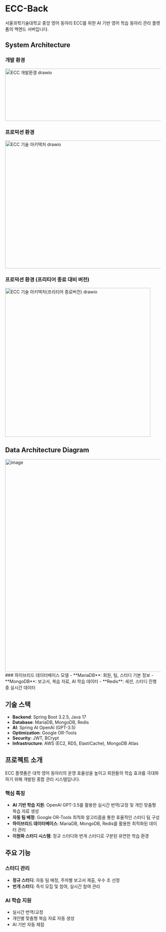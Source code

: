 # ECC-Back
서울과학기술대학교 중앙 영어 동아리 ECC를 위한 AI 기반 영어 학습 동아리 관리 플랫폼의 백엔드 서버입니다.

## System Architecture
### 개발 환경
<img width="942" height="169" alt="ECC 개발환경 drawio" src="https://github.com/user-attachments/assets/a27bcc0c-3156-4a36-8434-c5b30572054f" />

### 프로덕션 환경
<img width="944" height="413" alt="ECC 기술 아키텍처 drawio" src="https://github.com/user-attachments/assets/40fb6dbe-5002-4c9e-8265-58875f441351" />

### 프로덕션 환경 (프리티어 종료 대비 버전)
<img width="470" height="481" alt="ECC 기술 아키텍처(프리티어 종료버전) drawio" src="https://github.com/user-attachments/assets/6e52f500-8a17-48ce-9190-0ca2396b2f04" />


## Data Architecture Diagram
<img width="1241" height="687" alt="image" src="https://github.com/user-attachments/assets/1aafe7ea-06ef-4ee5-a551-316cb3f590ff" />
### 하이브리드 데이터베이스 모델
- **MariaDB**: 회원, 팀, 스터디 기본 정보
- **MongoDB**: 보고서, 복습 자료, AI 학습 데이터
- **Redis**: 세션, 스터디 진행 중 실시간 데이터

## 기술 스택
- **Backend**: Spring Boot 3.2.5, Java 17
- **Database**: MariaDB, MongoDB, Redis
- **AI**: Spring AI OpenAI (GPT-3.5)
- **Optimization**: Google OR-Tools
- **Security**: JWT, BCrypt
- **Infrastructure**: AWS (EC2, RDS, ElastiCache), MongoDB Atlas

## 프로젝트 소개
ECC 플랫폼은 대학 영어 동아리의 운영 효율성을 높이고 회원들의 학습 효과를 극대화하기 위해 개발된 종합 관리 시스템입니다.

### 핵심 특징
- **AI 기반 학습 지원**: OpenAI GPT-3.5를 활용한 실시간 번역/교정 및 개인 맞춤형 복습 자료 생성
- **자동 팀 배정**: Google OR-Tools 최적화 알고리즘을 통한 효율적인 스터디 팀 구성
- **하이브리드 데이터베이스**: MariaDB, MongoDB, Redis를 활용한 최적화된 데이터 관리
- **이원화 스터디 시스템**: 정규 스터디와 번개 스터디로 구분된 유연한 학습 환경

## 주요 기능
### 스터디 관리
- **정규 스터디**: 자동 팀 배정, 주차별 보고서 제출, 우수 조 선정
- **번개 스터디**: 즉석 모집 및 참여, 실시간 참여 관리

### AI 학습 지원
- 실시간 번역/교정
- 개인별 맞춤형 복습 자료 자동 생성
- AI 기반 자동 채점


